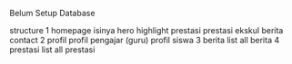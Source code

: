 Belum Setup Database

structure
1 homepage isinya
    hero
    highlight prestasi
    prestasi
    ekskul
    berita
    contact
2 profil
    profil pengajar (guru)
    profil siswa
3 berita
    list all berita
4 prestasi
    list all prestasi

